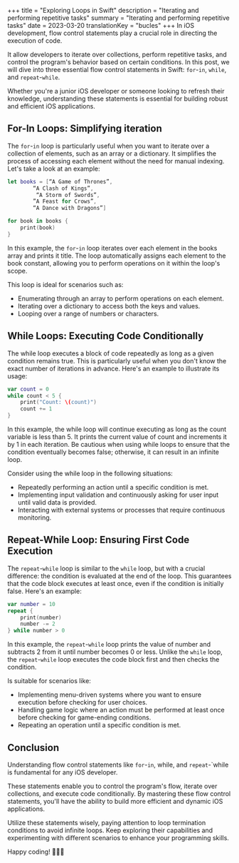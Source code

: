 +++
title = "Exploring Loops in Swift"
description = "Iterating and performing repetitive tasks"
summary = "Iterating and performing repetitive tasks"
date = 2023-03-20
translationKey = "bucles"
+++
In iOS development, flow control statements play a crucial role in directing the execution of code. 

It allow developers to iterate over collections, perform repetitive tasks, and control the program's behavior based on certain conditions. In this post, we will dive into three essential flow control statements in Swift: `for`-`in`, `while`, and `repeat`-`while`. 

Whether you're a junior iOS developer or someone looking to refresh their knowledge, understanding these statements is essential for building robust and efficient iOS applications.

## For-In Loops: Simplifying iteration
The `for`-`in` loop is particularly useful when you want to iterate over a collection of elements, such as an array or a dictionary. It simplifies the process of accessing each element without the need for manual indexing. Let's take a look at an example:

```swift
let books = [“A Game of Thrones”,
        “A Clash of Kings”,
         “A Storm of Swords”,
        ”A Feast for Crows”,
        “A Dance with Dragons”]

for book in books {
    print(book)
}
```

In this example, the `for`-`in` loop iterates over each element in the books array and prints it title. The loop automatically assigns each element to the book constant, allowing you to perform operations on it within the loop's scope.

This loop is ideal for scenarios such as:

- Enumerating through an array to perform operations on each element.
- Iterating over a dictionary to access both the keys and values.
- Looping over a range of numbers or characters.

## While Loops: Executing Code Conditionally
The while loop executes a block of code repeatedly as long as a given condition remains true. This is particularly useful when you don't know the exact number of iterations in advance. Here's an example to illustrate its usage:

```swift
var count = 0
while count < 5 {
    print("Count: \(count)")
    count += 1
}
```

In this example, the while loop will continue executing as long as the count variable is less than 5. It prints the current value of count and increments it by 1 in each iteration. Be cautious when using while loops to ensure that the condition eventually becomes false; otherwise, it can result in an infinite loop.

Consider using the while loop in the following situations:

- Repeatedly performing an action until a specific condition is met.
- Implementing input validation and continuously asking for user input until valid data is provided.
- Interacting with external systems or processes that require continuous monitoring.

## Repeat-While Loop: Ensuring First Code Execution
The `repeat`-`while` loop is similar to the `while` loop, but with a crucial difference: the condition is evaluated at the end of the loop. This guarantees that the code block executes at least once, even if the condition is initially false. Here's an example:

```swift
var number = 10
repeat {
    print(number)
    number -= 2
} while number > 0
```

In this example, the `repeat`-`while` loop prints the value of number and subtracts 2 from it until number becomes 0 or less. Unlike the `while` loop, the `repeat`-`while` loop executes the code block first and then checks the condition.

Is suitable for scenarios like:

- Implementing menu-driven systems where you want to ensure execution before checking for user choices.
- Handling game logic where an action must be performed at least once before checking for game-ending conditions.
- Repeating an operation until a specific condition is met.

## Conclusion
Understanding flow control statements like `for`-`in`, while, and `repeat`-`while is fundamental for any iOS developer. 

These statements enable you to control the program's flow, iterate over collections, and execute code conditionally. By mastering these flow control statements, you'll have the ability to build more efficient and dynamic iOS applications.

Utilize these statements wisely, paying attention to loop termination conditions to avoid infinite loops. Keep exploring their capabilities and experimenting with different scenarios to enhance your programming skills. 

Happy coding! 👨🏻‍💻
